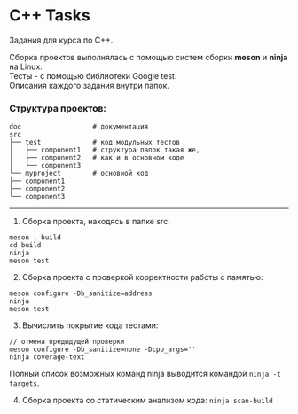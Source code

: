 # C++ Tasks

Задания для курса по C++.   

Сборка проектов выполнялась с помощью систем сборки **meson** и **ninja** на Linux.    
Тесты - с помощью библиотеки Google test.   
Описания каждого задания внутри папок.   

### Структура проектов:
```
doc                  # документация   
src    
├── test             # код модульных тестов   
│   ├── сomponent1   # структура папок такая же,   
│   ├── component2   # как и в основном коде   
│   └── component3   
└── myproject        # основной код   
├── component1   
├── component2   
└── component3    
```
---

1. Сборка проекта, находясь в папке src:   
```
meson . build   
cd build   
ninja   
meson test   
```

2. Сборка проекта с проверкой корректности работы с памятью:
```
meson configure -Db_sanitize=address   
ninja    
meson test   
```

3. Вычислить покрытие кода тестами:
```
// отмена предыдущей проверки   
meson configure -Db_sanitize=none -Dcpp_args=''   
ninja coverage-text   
```
Полный список возможных команд ninja выводится командой ```ninja -t targets```.

4. Сборка проекта со статическим анализом кода:
```ninja scan-build```

